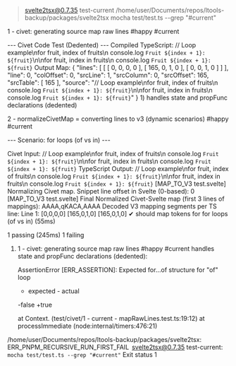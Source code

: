 
> svelte2tsx@0.7.35 test-current /home/user/Documents/repos/ltools-backup/packages/svelte2tsx
> mocha test/test.ts --grep "#current"



  1 - civet: generating source map raw lines #happy #current

--- Civet Code Test (Dedented) ---
Compiled TypeScript:
 // Loop example\nfor fruit, index of fruits\n  console.log `Fruit ${index + 1}: ${fruit}`\n\nfor fruit, index in fruits\n  console.log `Fruit ${index + 1}: ${fruit}`
Output Map: {
  "lines": [
    [
      [
        0,
        0,
        0,
        0
      ],
      [
        165,
        0,
        1,
        0
      ],
      [
        0,
        0,
        1,
        0
      ]
    ]
  ],
  "line": 0,
  "colOffset": 0,
  "srcLine": 1,
  "srcColumn": 0,
  "srcOffset": 165,
  "srcTable": [
    165
  ],
  "source": "// Loop example\\nfor fruit, index of fruits\\n  console.log `Fruit ${index + 1}: ${fruit}`\\n\\nfor fruit, index in fruits\\n  console.log `Fruit ${index + 1}: ${fruit}`"
}
    1) handles state and propFunc declarations (dedented)

  2 - normalizeCivetMap = converting lines to v3 (dynamic scenarios) #happy #current

--- Scenario: for loops (of vs in) ---

Civet Input:
 // Loop example\nfor fruit, index of fruits\n  console.log `Fruit ${index + 1}: ${fruit}`\n\nfor fruit, index in fruits\n  console.log `Fruit ${index + 1}: ${fruit}`
TypeScript Output:
 // Loop example\nfor fruit, index of fruits\n  console.log `Fruit ${index + 1}: ${fruit}`\n\nfor fruit, index in fruits\n  console.log `Fruit ${index + 1}: ${fruit}`
[MAP_TO_V3 test.svelte] Normalizing Civet map. Snippet line offset in Svelte (0-based): 0
[MAP_TO_V3 test.svelte] Final Normalized Civet-Svelte map (first 3 lines of mappings): AAAA,qKACA,AAAA
Decoded V3 mapping segments per TS line:
Line 1: [0,0,0,0] [165,0,1,0] [165,0,1,0]
    ✔ should map tokens for for loops (of vs in) (55ms)


  1 passing (245ms)
  1 failing

  1) 1 - civet: generating source map raw lines #happy #current
       handles state and propFunc declarations (dedented):

      AssertionError [ERR_ASSERTION]: Expected for...of structure for "of" loop
      + expected - actual

      -false
      +true
      
      at Context.<anonymous> (test/civet/1 - current - mapRawLines.test.ts:19:12)
      at processImmediate (node:internal/timers:476:21)



/home/user/Documents/repos/ltools-backup/packages/svelte2tsx:
 ERR_PNPM_RECURSIVE_RUN_FIRST_FAIL  svelte2tsx@0.7.35 test-current: `mocha test/test.ts --grep "#current"`
Exit status 1
